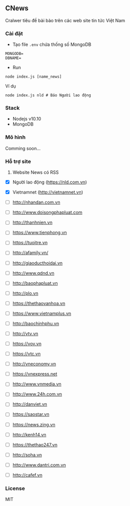 ## CNews

Cralwer tiêu đề bài bào trên các web site tin tức Việt Nam

### Cài đặt
- Tạo file `.env` chứa thống số MongoDB
```
MONGODB=
DBNAME=
```

- Run
```
node index.js [name_news]
```
Ví dụ
```
node index.js nld # Báo Người lao động
```

### Stack
- Nodejs v10.10
- MongoDB

### Mô hình
 Comming soon...

 ### Hỗ trợ site
 1. Website News có RSS
- [x] Người lao động (https://nld.com.vn)
- [x] Vietnamnet (http://vietnamnet.vn)
- [ ] http://nhandan.com.vn
- [ ] http://www.doisongphapluat.com
- [ ] http://thanhnien.vn
- [ ] https://www.tienphong.vn
- [ ] https://tuoitre.vn
- [ ] http://afamily.vn/
- [ ] http://giaoducthoidai.vn
- [ ] http://www.qdnd.vn
- [ ] http://baophapluat.vn
- [ ] http://plo.vn
- [ ] https://thethaovanhoa.vn
- [ ] https://www.vietnamplus.vn
- [ ] http://baochinhphu.vn
- [ ] http://vtv.vn
- [ ] https://vov.vn
- [ ] https://vtc.vn
- [ ] http://vneconomy.vn
- [ ] https://vnexpress.net
- [ ] http://www.vnmedia.vn
- [ ] http://www.24h.com.vn
- [ ] http://danviet.vn
- [ ] https://saostar.vn
- [ ] https://news.zing.vn
- [ ] http://kenh14.vn
- [ ] https://thethao247.vn
- [ ] http://soha.vn
- [ ] http://www.dantri.com.vn
- [ ] http://cafef.vn


### License
MIT